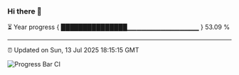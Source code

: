 ### Hi there 👋

⏳ Year progress { ███████████████▁▁▁▁▁▁▁▁▁▁▁▁▁▁▁ } 53.09 %

---

⏰ Updated on Sun, 13 Jul 2025 18:15:15 GMT

![Progress Bar CI](https://github.com/Shyam-Makwana/GitHub-Actions-Demo/workflows/Progress%20Bar%20CI/badge.svg)

